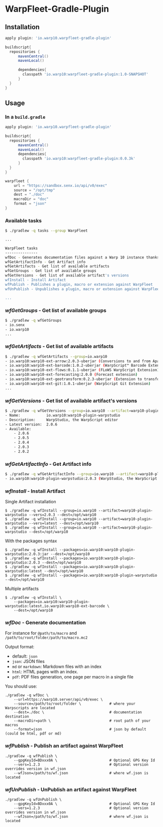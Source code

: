 # WarpFleet-Gradle-Plugin

## Installation

```groovy
apply plugin: 'io.warp10.warpfleet-gradle-plugin'
 
buildscript{
  repositories {
      mavenCentral()
      mavenLocal()
 
      dependencies{
        classpath 'io.warp10:warpfleet-gradle-plugin:1.0-SNAPSHOT'
      }
  }
}
```


## Usage

### In a `build.gradle`  

````groovy
apply plugin: 'io.warp10.warpfleet-gradle-plugin'
 
buildscript{
  repositories {
      mavenCentral()
      mavenLocal() 
      dependencies{
        classpath 'io.warp10:warpfleet-gradle-plugin:0.0.3k'
      }
  }  
}

warpfleet {
    url = "https://sandbox.senx.io/api/v0/exec" 
    source = "/opt/tmp" 
    dest = "./doc" 
    macroDir = "doc"
    format = "json"
}
````

### Available tasks

```bash
$ ./gradlew -q tasks --group WarpFleet

...

WarpFleet tasks
---------------
wfDoc - Generates documentation files against a Warp 10 instance thanks to the INFOMODE.
wfGetArtifactInfo - Get Artifact info
wfGetArtifacts - Get list of available artifacts
wfGetGroups - Get list of available groups
wfGetVersions - Get list of available artifact's versions
wfInstall - Install Artifact
wfPublish - Publishes a plugin, macro or extension against WarpFleet
wfUnPublish - Unpublishes a plugin, macro or extension against WarpFleet

...
```

### *wfGetGroups* - Get list of available groups

```bash
$ ./gradlew -q wfGetGroups 
- io.senx
- io.warp10
...
```

### *wfGetArtifacts* - Get list of available artifacts

```bash
$ ./gradlew -q wfGetArtifacts --group=io.warp10
- io.warp10:warp10-ext-arrow:2.0.3-uberjar (Conversions to and from Apache Arrow streaming format)
- io.warp10:warp10-ext-barcode:1.0.2-uberjar (WarpScript™ Barcode Extension)
- io.warp10:warp10-ext-flows:0.1.1-uberjar (FLoWS WarpScript Extension)
- io.warp10:warp10-ext-forecasting:2.0.0 (Forecast extension)
- io.warp10:warp10-ext-geotransform:0.2.3-uberjar (Extension to transform coordinates from one geographic coordinate system to another. Based on Proj4J.)
- io.warp10:warp10-ext-git:1.0.1-uberjar (WarpScript Git Extension)
...
```


### *wfGetVersions* - Get list of available artifact's versions

```bash
$ ./gradlew -q wfGetVersions --group=io.warp10 --artifact=warp10-plugin-warpstudio
- Name:            io.warp10:warp10-plugin-warpstudio
- Description:     WarpStudio, the WarpScript editor
- Latest version:  2.0.6
- Available:
    - 2.0.6
    - 2.0.5
    - 2.0.4
    - 2.0.3
    - 2.0.2
```

### *wfGetArtifactInfo* - Get Artifact info

```bash
$ ./gradlew -q wfGetArtifactInfo --group=io.warp10 --artifact=warp10-plugin-warpstudio --vers=2.0.3
- io.warp10:warp10-plugin-warpstudio:2.0.3 (WarpStudio, the WarpScript editor)
```

### *wfInstall* - Install Artifact

Single Artifact installation

    $ ./gradlew -q wfInstall --group=io.warp10 --artifact=warp10-plugin-warpstudio --vers=2.0.3 --dest=/opt/warp10
    $ ./gradlew -q wfInstall --group=io.warp10 --artifact=warp10-plugin-warpstudio --vers=latest --dest=/opt/warp10
    $ ./gradlew -q wfInstall --group=io.warp10 --artifact=warp10-plugin-warpstudio --dest=/opt/warp10

With the packages syntax

    $ ./gradlew -q wfInstall --packages=io.warp10:warp10-plugin-warpstudio:2.0.3:jar --dest=/opt/warp10
    $ ./gradlew -q wfInstall --packages=io.warp10:warp10-plugin-warpstudio:2.0.3 --dest=/opt/warp10
    $ ./gradlew -q wfInstall --packages=io.warp10:warp10-plugin-warpstudio:latest --dest=/opt/warp10
    $ ./gradlew -q wfInstall --packages=io.warp10:warp10-plugin-warpstudio --dest=/opt/warp10

Multiple artifacts

    $ ./gradlew -q wfInstall \
        --packages=io.warp10:warp10-plugin-warpstudio:latest,io.warp10:warp10-ext-barcode \
        --dest=/opt/warp10


### *wfDoc* - Generate documentation

For instance for `@path/to/macro` and `/path/to/root/folder/path/to/macro.mc2`

Output format:

- default: `json`
- `json`: JSON files
- `md` or `markdown`: Markdown files with an index
- `html`: HTML pages with an index.
- `pdf`: PDF files generation, one page per macro in a single file


You should use:

    ./gradlew -q wfDoc \
        --url=https://warp10.server/api/v0/exec \ 
        --source=/path/to/root/folder \             # where your Warpscripts are located  
        --dest=./doc \                              # documentation destination
        --macroDir=path \                           # root path of your macros
        --format=json                               # json by default (could be html, pdf or md)

### *wfPublish* - Publish an artifact against WarpFleet

    ./gradlew -q wfPublish \
        --gpgKeyId=BDxxx0A \                        # Optional GPG Key Id
        --vers=1.2.3                                # Optional version overrides version in wf.json
        --wfJson=/path/to/wf.json                   # where wf.json is located

### *wfUnPublish* - UnPublish an artifact against WarpFleet

    ./gradlew -q wfUnPublish \
        --gpgKeyId=BDxxx0A \                        # Optional GPG Key Id
        --vers=1.2.3                                # Optional version overrides version in wf.json
        --wfJson=/path/to/wf.json                   # where wf.json is located
